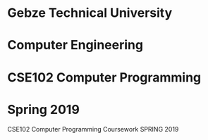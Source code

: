 # Gebze Technical University
# Computer Engineering
# CSE102 Computer Programming
# Spring 2019

CSE102 Computer Programming Coursework SPRING 2019